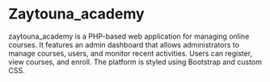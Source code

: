 # Zaytouna_academy
zaytouna_academy is a PHP-based web application for managing online courses. It features an admin dashboard that allows administrators to manage courses, users, and monitor recent activities. Users can register, view courses, and enroll. The platform is styled using Bootstrap and custom CSS.  
